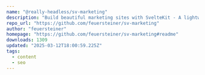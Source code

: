 ```yaml
---
name: "@really-headless/sv-marketing"
description: "Build beautiful marketing sites with SvelteKit - A lightweight, customizable component library for static marketing websites."
repo_url: "https://github.com/feuersteiner/sv-marketing"
author: "feuersteiner"
homepage: "https://github.com/feuersteiner/sv-marketing#readme"
downloads: 1309
updated: "2025-03-12T18:00:59.225Z"
tags: 
  - content
  - seo
---
```

